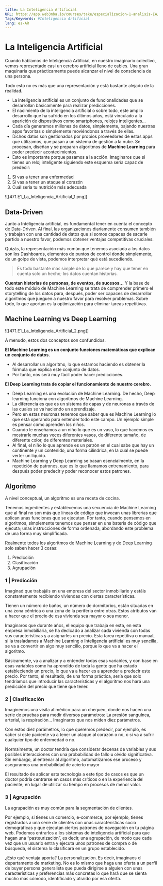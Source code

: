 ```yaml
---
title: La Inteligencia Artificial
URL: https://app.web3mba.io/courses/take/especializacion-1-analisis-IA/texts/41429873-u1-1-1-la-inteligencia-artificial
Tags/Keywords: #Inteligencia Artificial
lang: es-AR
---
```

# La Inteligencia Artificial
Cuando hablamos de Inteligencia Artificial, en nuestro imaginario colectivo, vemos representado casi un cerebro artificial lleno de cables. Una gran maquinaria que prácticamente puede alcanzar el nivel de consciencia de una persona.

Todo esto no es más que una representación y está bastante alejado de la realidad. 
- La inteligencia artificial es un conjunto de funcionalidades que se desarrollan básicamente para realizar predicciones. 
- El nacimiento de la inteligencia artificial o sobre todo, este amplio desarrollo que ha sufrido en los últimos años, está vinculado a la aparición de dispositivos como smartphones, relojes inteligentes…
- Cada día generamos millones de datos, simplemente, bajando nuestras apps favoritas o simplemente moviéndonos a través de ellas. 
- Dichos datos son gestionados por propios proveedores de estas apps que utilizamos, que pasan a un sistema de gestión a la nube. Se procesan, diseñan y se preparan algoritmos de **Machine Learning** para poder predecir acontecimientos. 
- Esto es importante porque pasamos a la acción. Imaginaros que si tienes un reloj inteligente siguiendo este esquema sería capaz de predecir:
1. Si vas a tener una enfermedad 
2. Si vas a tener un ataque al corazón
3. Cuál sería tu nutrición más adecuada

![[471.E1_La_Inteligencia_Artificial_1.png]]

## Data-Driven
Junto a Inteligencia artificial, es fundamental tener en cuenta el concepto de Data-Driven. Al final, las organizaciones diariamente consumen también y trabajan con una cantidad de datos que si somos capaces de sacarle partido a nuestro favor, podemos obtener ventajas competitivas cruciales.

Quizás, la representación más común que tenemos asociada a los datos son los Dashboards, elementos de puntos de control donde simplemente, de un golpe de vista, podemos interpretar qué está sucediendo.

> Es todo bastante más simple de lo que parece y hay que tener en cuenta solo un hecho; los datos cuentan historias.

**Cuentan historias de personas, de eventos, de sucesos…** Y la base de todo este módulo de Machine Learning se trata de comprender primero el storytelling de los datos para, después, poder ser capaces de desarrollar algoritmos que jueguen a nuestro favor para resolver problemas. Sobre todo, lo que aportan es la optimización para eliminar tareas repetitivas.

## Machine Learning vs Deep Learning
![[471.E1_La_Inteligencia_Artificial_2.png]]

A menudo, estos dos conceptos son confundidos. 

**El Machine Learning es un conjunto funciones matemáticas que explican un conjunto de datos.** 
- Al desarrollar un algoritmo, lo que estamos haciendo es obtener la fórmula que explica este conjunto de datos.
- Por tanto, nos será muy fácil poder hacer predicciones.

**El Deep Learning trata de copiar el funcionamiento de nuestro cerebro.** 
- Deep Learning es una evolución de Machine Learning. De hecho, Deep learning funciona con algoritmos de Machine Learning.
- La diferencia es que es un sistema de capas y de neuronas a través de las cuales se va haciendo un aprendizaje.
- Pero en estas neuronas tenemos que saber que es Machine Learning lo que está operando para entender todo este campo. Un ejemplo simple es pensar cómo aprenden los niños.
- Cuando le enseñamos a un niño lo que es un vaso, lo que hacemos es mostrarle muchas veces diferentes vasos, de diferente tamaño, de diferente color, de diferentes materiales.
- Al final, el niño lo que aprende es un patrón en el cual sabe que hay un continente y un contenido, una forma cilíndrica, en la cual se puede verter un líquido.
- Machine Learning y Deep Learning se basan esencialmente, en la repetición de patrones, que es lo que llamamos entrenamiento, para después poder predecir y poder reconocer estos patrones.

## Algoritmo
A nivel conceptual, un algoritmo es una receta de cocina. 

Tenemos ingredientes y establecemos una secuencia de Machine Learning que al final no son más que líneas de código que invocan unas librerías que aplican unas funciones que se ejecutan. Por tanto, cuando pensemos en algoritmos, simplemente tenemos que pensar en una batería de código que ejecuta; unas instrucciones de forma ordenada, abordando este problema de una forma muy simplificada.  
  
Realmente todos los algoritmos de Machine Learning y de Deep Learning solo saben hacer 3 cosas:
1. Predicción
2. Clasificación
3. Agrupación

### 1 | Predicción
Imaginad que trabajáis en una empresa del sector inmobiliario y estáis constantemente recibiendo viviendas con ciertas características. 

Tienen un número de baños, un número de dormitorios, están situadas en una zona céntrica o una zona de la periferia entre otras. Estos atributos van a hacer que el precio de esa vivienda sea mayor o sea menor.

Imaginaros que durante años, el equipo que trabaja en esta, en esta empresa inmobiliaria, se ha dedicado a analizar cada vivienda con todas sus características y a asignarles un precio. Esta tarea repetitiva o manual, si la trasladamos a Machine Learning o Inteligencia artificial es muy sencilla, se va a convertir en algo muy sencillo, porque lo que va a hacer el algoritmo.

Básicamente, va a analizar y a entender todas esas variables, y con base en esas variables como ha aprendido de toda la gente que ha estado estableciendo un precio, lo que va a hacer es a aprender a predecir este precio. Por tanto, el resultado, de una forma práctica, sería que solo tendríamos que introducir las características y el algoritmo nos hará una predicción del precio que tiene que tener.

### 2 | Clasificación
Imaginemos una visita al médico para un chequeo, donde nos hacen una serie de pruebas para medir diversos parámetros: La presión sanguínea, arterial, la respiración… Imaginaros que nos miden diez parámetros.

Con estos diez parámetros, lo que queremos predecir, por ejemplo, es saber si este paciente va a tener un ataque al corazón o no, o si va a sufrir cualquier tipo de enfermedad o no.

Normalmente, un doctor tendría que considerar decenas de variables y sus posibles interacciones con una probabilidad de fallo u olvido significativa. Sin embargo, al entrenar al algoritmo, automatizamos ese proceso y aseguramos una probabilidad de acierto mayor

El resultado de aplicar esta tecnología a este tipo de casos es que un doctor podría centrarse en casos más críticos o en la experiencia del paciente, en lugar de utilizar su tiempo en procesos de menor valor.

### 3 | Agrupación
La agrupación es muy común para la segmentación de clientes. 

Por ejemplo, si tienes un comercio, e-commerce, por ejemplo, tienes registrados a una serie de clientes con unas características socio demográficas y que ejecutan ciertos patrones de navegación en tu página web. Podemos entrarlos a los sistemas de inteligencia artificial para que hagan una “pasteurización”, es decir, una agrupación, de modo que cada vez que un usuario entra y ejecuta unos patrones de compra o de búsqueda, el sistema lo clasificará en un grupo establecido.

¿Esto qué ventaja aporta? La personalización. Es decir, imaginaos el departamento de marketing. No es lo mismo que haga una oferta a un perfil de buyer persona generalista que pueda dirigirse a alguien con unas características y preferencias más concretas lo que hará que se sienta mucho más cómodo, identificado y atraído por esa oferta.